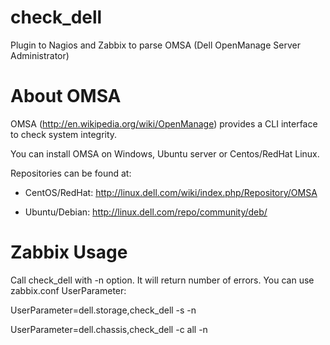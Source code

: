 check_dell
==========

Plugin to Nagios and Zabbix to parse OMSA (Dell OpenManage Server Administrator) 

About OMSA 
==========
OMSA (http://en.wikipedia.org/wiki/OpenManage) provides a CLI interface to check system integrity.

You can install OMSA on Windows, Ubuntu server or Centos/RedHat Linux.


Repositories can be found at:

- CentOS/RedHat: http://linux.dell.com/wiki/index.php/Repository/OMSA

- Ubuntu/Debian: http://linux.dell.com/repo/community/deb/



Zabbix Usage
==========

Call check_dell with -n option. It will return number of errors. You can use zabbix.conf UserParameter:

UserParameter=dell.storage,check_dell -s -n

UserParameter=dell.chassis,check_dell -c all -n

